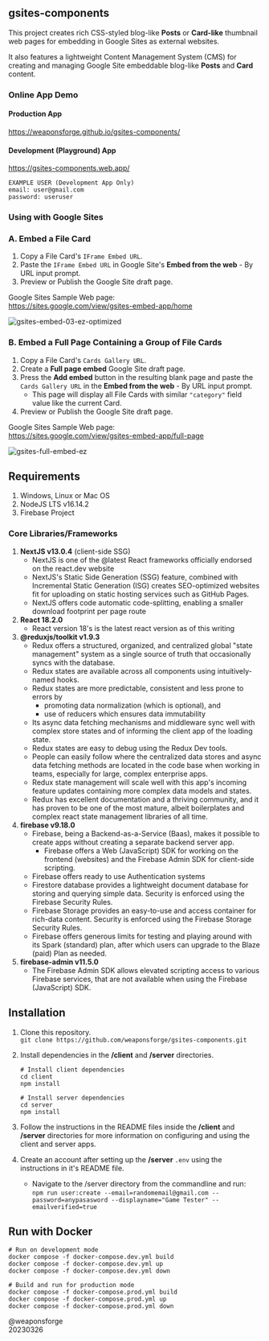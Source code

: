 ## gsites-components

This project creates rich CSS-styled blog-like **Posts** or **Card-like** thumbnail web pages for embedding in Google Sites as external websites.

It also features a lightweight Content Management System (CMS) for creating and managing Google Site embeddable blog-like **Posts** and **Card** content.

### Online App Demo

#### Production App
https://weaponsforge.github.io/gsites-components/

#### Development (Playground) App
https://gsites-components.web.app/

```
EXAMPLE USER (Development App Only)
email: user@gmail.com
password: useruser
```

### Using with Google Sites

### A. Embed a File Card

1. Copy a File Card's `IFrame Embed URL`.
2. Paste the `IFrame Embed URL` in Google Site's **Embed from the web** - By URL input prompt.
3. Preview or Publish the Google Site draft page.

Google Sites Sample Web page:<br>
https://sites.google.com/view/gsites-embed-app/home

![gsites-embed-03-ez-optimized](https://github.com/weaponsforge/gsites-components/assets/56998001/21c07402-904d-4e41-9988-9108c8c683cc)

### B. Embed a Full Page Containing a Group of File Cards

1. Copy a File Card's `Cards Gallery URL`.
2. Create a **Full page embed** Google Site draft page.
3. Press the **Add embed** button in the resulting blank page and paste the `Cards Gallery URL` in the **Embed from the web** - By URL input prompt.
   - This page will display all File Cards with similar `"category"` field value like the current Card.
4. Preview or Publish the Google Site draft page.

Google Sites Sample Web page:<br>
https://sites.google.com/view/gsites-embed-app/full-page

![gsites-full-embed-ez](https://github.com/weaponsforge/gsites-components/assets/56998001/dce2c297-3e3d-4073-a9f2-5f51a2590a91)

## Requirements

1. Windows, Linux or Mac OS
2. NodeJS LTS v16.14.2
3. Firebase Project

### Core Libraries/Frameworks

1. **NextJS v13.0.4** (client-side SSG)
   - NextJS is one of the @latest React frameworks officially endorsed on the react.dev website
   - NextJS's Static Side Generation (SSG) feature, combined with Incremental Static Generation (ISG) creates SEO-optimized websites fit for uploading on static hosting services such as GitHub Pages.
   - NextJS offers code automatic code-splitting, enabling a smaller download footprint per page route
2. **React 18.2.0**
   - React version 18's is the latest react version as of this writing
3. **@reduxjs/toolkit v1.9.3**
   - Redux offers a structured, organized, and centralized global "state management" system as a single source of truth that occasionally syncs with the database.
   - Redux states are available across all components using intuitively-named hooks.
   - Redux states are more predictable, consistent and less prone to errors by
     - promoting data normalization (which is optional), and
     - use of reducers which ensures data immutability
   - Its async data fetching mechanisms and middleware sync well with complex store states and of informing the client app of the loading state.
   - Redux states are easy to debug using the Redux Dev tools.
   - People can easily follow where the centralized data stores and async data fetching methods are located in the code base when working in teams, especially for large, complex enterprise apps.
   - Redux state management will scale well with this app's incoming feature updates containing more complex data models and states.
   - Redux has excellent documentation and a thriving community, and it has proven to be one of the most mature, albeit boilerplates and complex react state management libraries of all time.
4. **firebase v9.18.0**
   - Firebase, being a Backend-as-a-Service (Baas), makes it possible to create apps without creating a separate backend server app.
     - Firebase offers a Web (JavaScript) SDK for working on the frontend (websites) and the Firebase Admin SDK for client-side scripting.
   - Firebase offers ready to use Authentication systems
   - Firestore database provides a lightweight document database for storing and querying simple data. Security is enforced using the Firebase Security Rules.
   - Firebase Storage provides an easy-to-use and access container for rich-data content. Security is enforced using the Firebase Storage Security Rules.
   - Firebase offers generous limits for testing and playing around with its Spark (standard) plan, after which users can upgrade to the Blaze (paid) Plan as needed.
5. **firebase-admin v11.5.0**
   - The Firebase Admin SDK allows elevated scripting access to various Firebase services, that are not available when using the Firebase (JavaScript) SDK.

## Installation

1. Clone this repository.<br>
`git clone https://github.com/weaponsforge/gsites-components.git`

2. Install dependencies in the **/client** and **/server** directories.<br>
   ```
   # Install client dependencies
   cd client
   npm install

   # Install server dependencies
   cd server
   npm install
   ```

2. Follow the instructions in the README files inside the **/client** and **/server** directories for more information on configuring and using the client and server apps.

3. Create an account after setting up the **/server** `.env` using the instructions in it's README file.<br>
   - Navigate to the /server directory from the commandline and run:<br>
`npm run user:create --email=randomemail@gmail.com --password=anypasasword --displayname="Game Tester" --emailverified=true`

## Run with Docker

```
# Run on development mode
docker compose -f docker-compose.dev.yml build
docker compose -f docker-compose.dev.yml up
docker compose -f docker-compose.dev.yml down

# Build and run for production mode
docker compose -f docker-compose.prod.yml build
docker compose -f docker-compose.prod.yml up
docker compose -f docker-compose.prod.yml down
```

@weaponsforge<br>
20230326

